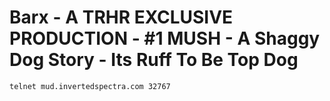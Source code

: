 # Barx - A TRHR EXCLUSIVE PRODUCTION - #1 MUSH - A Shaggy Dog Story - Its Ruff To Be Top Dog

`telnet mud.invertedspectra.com 32767`
